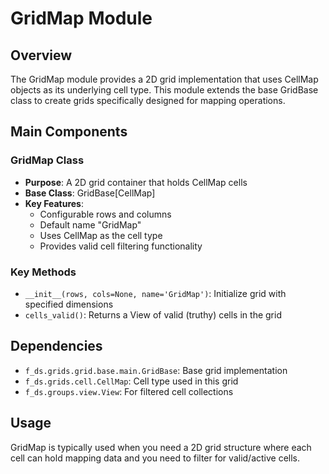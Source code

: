 # GridMap Module

## Overview
The GridMap module provides a 2D grid implementation that uses CellMap objects as its underlying cell type. This module extends the base GridBase class to create grids specifically designed for mapping operations.

## Main Components

### GridMap Class
- **Purpose**: A 2D grid container that holds CellMap cells
- **Base Class**: GridBase[CellMap]
- **Key Features**:
  - Configurable rows and columns
  - Default name "GridMap"
  - Uses CellMap as the cell type
  - Provides valid cell filtering functionality

### Key Methods
- `__init__(rows, cols=None, name='GridMap')`: Initialize grid with specified dimensions
- `cells_valid()`: Returns a View of valid (truthy) cells in the grid

## Dependencies
- `f_ds.grids.grid.base.main.GridBase`: Base grid implementation
- `f_ds.grids.cell.CellMap`: Cell type used in this grid
- `f_ds.groups.view.View`: For filtered cell collections

## Usage
GridMap is typically used when you need a 2D grid structure where each cell can hold mapping data and you need to filter for valid/active cells.
